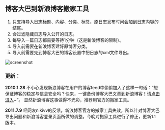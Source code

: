 ## 博客大巴到新浪博客搬家工具

1. 只支持导入日志标题、内容、分类、标签，原日志发布时间会加到日志内容的结尾。
2. 会过滤隐藏日志导入公开的日志。
3. 每导入一篇日志都需要等待1分钟（这是新浪博客的限制）。
4. 导入前需要在新浪博客建好原博客分类。
5. 导入前需要先到博客大巴的博客设置中把日志的xml文件导出。

![screenshot](https://github.com/downloads/bindiry/MovingBlogbusToSinaBlog/screenshot.png "screenshot")

### 更新：
**2010.1.28** 
不小心发现新浪博客在用户的博客feed中偷偷加入了这样一句话：“想保证博客的稳定与信息安全吗？快来，一键备份博客大巴文章到新浪博客！请[点击进入](http://control.blog.sina.com.cn/admin/blogmove/blogmove.php?bsptype=blogbus)~”。
显然新浪博客这事做得不光彩，推荐用官方的搬家工具。

**2011.7.9** 
经网友nikivv的反馈，新浪博客官方的搬家工具失效，所以针对博客大巴导出问题和新浪博客登录页面所做的调整。今晚对搬家工具进行了修正，更新1.1版本。